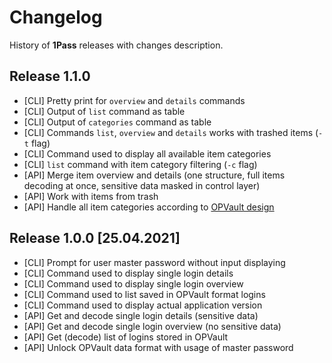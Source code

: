 # Changelog

History of **1Pass** releases with changes description.

## Release 1.1.0

- [CLI] Pretty print for `overview` and `details` commands
- [CLI] Output of `list` command as table
- [CLI] Output of `categories` command as table
- [CLI] Commands `list`, `overview` and `details` works with trashed items (`-t` flag)
- [CLI] Command used to display all available item categories
- [CLI] `list` command with item category filtering (`-c` flag)
- [API] Merge item overview and details (one structure, full items decoding at once, sensitive data masked in control layer)
- [API] Work with items from trash
- [API] Handle all item categories according to [OPVault design](https://support.1password.com/opvault-design/)

## Release 1.0.0 [25.04.2021]

- [CLI] Prompt for user master password without input displaying
- [CLI] Command used to display single login details
- [CLI] Command used to display single login overview
- [CLI] Command used to list saved in OPVault format logins
- [CLI] Command used to display actual application version
- [API] Get and decode single login details (sensitive data)
- [API] Get and decode single login overview (no sensitive data)
- [API] Get (decode) list of logins stored in OPVault
- [API] Unlock OPVault data format with usage of master password
